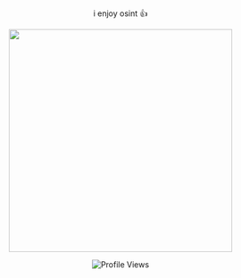 <p align="center">i enjoy osint 👍</p>

<p align="center"><img src="https://ayxkaddd.github.io/i/7tdY3KGC.jpg" widht=400 height=400></p>

<div align="center">
  <img src="https://komarev.com/ghpvc/?username=ayxkaddd&color=grey&style=plastic" alt="Profile Views">
</div>
